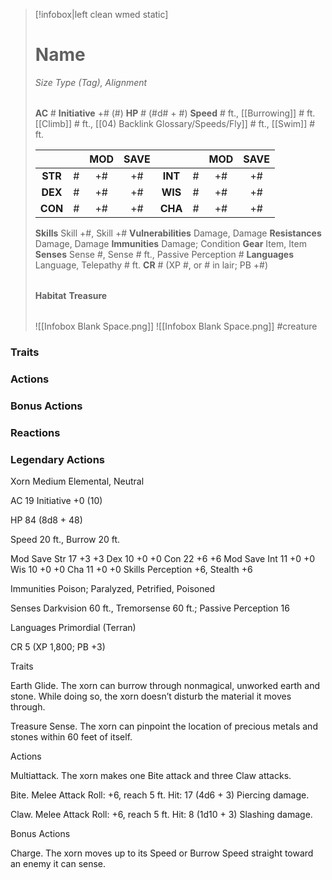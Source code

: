 > [!infobox|left clean wmed static]
> # Name
> *Size Type (Tag), Alignment*
> 
> | |
> | - |
> **AC** # **Initiative** +# (#)
> **HP** # (#d# + #)
> **Speed** # ft., [[Burrowing]] # ft. [[Climb]] # ft., [[04) Backlink Glossary/Speeds/Fly]] # ft., [[Swim]] # ft.
> 
> | | | MOD | SAVE | | | MOD | SAVE |
> | :-: | :-: | :-: | :-: | :-: | :-: | :-: | :-: |
> | **STR** | # | +# | +# | **INT** | # | +# | +# | 
> | **DEX** | # | +# | +# | **WIS** | # | +# | +# |
> | **CON** | # | +# | +# | **CHA** | # | +# | +# |
> **Skills** Skill +#, Skill +#
> **Vulnerabilities** Damage, Damage
> **Resistances** Damage, Damage
> **Immunities** Damage; Condition
> **Gear** Item, Item
> **Senses** Sense #, Sense # ft., Passive Perception #
> **Languages** Language, Telepathy # ft.
> **CR** # (XP #, or # in lair; PB +#)
>
> | |
> | - |
> **Habitat**
> **Treasure**
> 
> | |
> | - |
> ![[Infobox Blank Space.png]]
> ![[Infobox Blank Space.png]]
> #creature 


### Traits
### Actions
### Bonus Actions
### Reactions
### Legendary Actions
Xorn
Medium Elemental, Neutral

AC 19 Initiative +0 (10)

HP 84 (8d8 + 48)

Speed 20 ft., Burrow 20 ft.

Mod	Save
Str	17	+3	+3
Dex	10	+0	+0
Con	22	+6	+6
Mod	Save
Int	11	+0	+0
Wis	10	+0	+0
Cha	11	+0	+0
Skills Perception +6, Stealth +6

Immunities Poison; Paralyzed, Petrified, Poisoned

Senses Darkvision 60 ft., Tremorsense 60 ft.; Passive Perception 16

Languages Primordial (Terran)

CR 5 (XP 1,800; PB +3)

Traits

Earth Glide. The xorn can burrow through nonmagical, unworked earth and stone. While doing so, the xorn doesn’t disturb the material it moves through.

Treasure Sense. The xorn can pinpoint the location of precious metals and stones within 60 feet of itself.

Actions

Multiattack. The xorn makes one Bite attack and three Claw attacks.

Bite. Melee Attack Roll: +6, reach 5 ft. Hit: 17 (4d6 + 3) Piercing damage.

Claw. Melee Attack Roll: +6, reach 5 ft. Hit: 8 (1d10 + 3) Slashing damage.

Bonus Actions

Charge. The xorn moves up to its Speed or Burrow Speed straight toward an enemy it can sense.